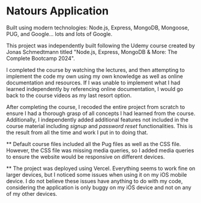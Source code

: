 # Natours Application

Built using modern technologies: Node.js, Express, MongoDB, Mongoose, PUG, and Google... lots and lots of Google.

This project was independently built following the Udemy course created by Jonas Schmedtmann titled "Node.js, Express, MongoDB & More: The Complete Bootcamp 2024".

I completed the course by watching the lectures, and then attempting to implement the code my own using my own knowledge as well as online documentation and resources. If I was unable to implement what I had learned independently by referencing online documentation, I would go back to the course videos as my last resort option.

After completing the course, I recoded the entire project from scratch to ensure I had a thorough grasp of all concepts I had learned from the course. Additionally, I independently added additional features not included in the course material including _signup_ and _password reset_ functionalities. This is the result from all the time and work I put in to doing that.

** Default course files included all the Pug files as well as the CSS file. However, the CSS file was missing media queries, so I added media queries to ensure the website would be responsive on different devices.

** The project was deployed using Vercel. Everything seems to work fine on larger devices, but I noticed some issues when using it on my iOS mobile device. I do not believe these issues have anything to do with my code, considering the application is only buggy on my iOS device and not on any of my other devices.
